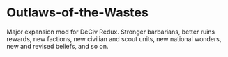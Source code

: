 # Outlaws-of-the-Wastes
Major expansion mod for DeCiv Redux. Stronger barbarians, better ruins rewards, new factions, new civilian and scout units, new national wonders, new and revised beliefs, and so on.
